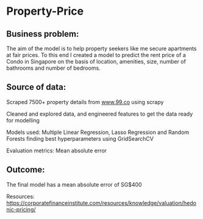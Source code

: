 # Property-Price

## Business problem: 
The aim of the model is to help property seekers like me secure apartments at fair prices. To this end I created a model to predict the rent price of a Condo in Singapore on the basis of location, amenities, size, number of bathrooms and number of bedrooms.

## Source of data: 
Scraped 7500+ property details from www.99.co using scrapy

Cleaned and explored data, and engineered features to get the data ready for modelling

Models used: Multiple Linear Regression, Lasso Regression and Random Forests finding best hyperparameters using GridSearchCV

Evaluation metrics: Mean absolute error

## Outcome: 
The final model has a mean absolute error of SG$400


Resources:
https://corporatefinanceinstitute.com/resources/knowledge/valuation/hedonic-pricing/
